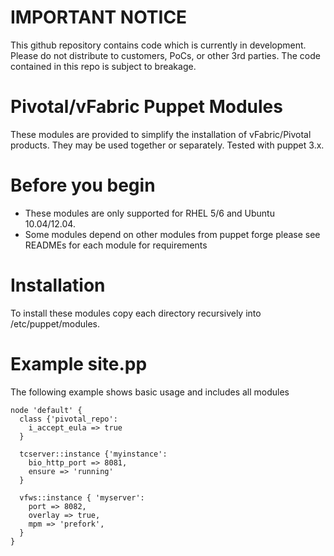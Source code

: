 # IMPORTANT NOTICE

This github repository contains code which is currently in development. Please do not distribute to customers, PoCs, or other 3rd parties. The code contained in this repo is subject to breakage.

# Pivotal/vFabric Puppet Modules

These modules are provided to simplify the installation of vFabric/Pivotal products.  They may be used together or separately. Tested with puppet 3.x.

# Before you begin

 * These modules are only supported for RHEL 5/6 and Ubuntu 10.04/12.04.
 * Some modules depend on other modules from puppet forge please see READMEs for each module for requirements 

# Installation 

To install these modules copy each directory recursively into /etc/puppet/modules.

# Example site.pp

The following example shows basic usage and includes all modules

```puppet
node 'default' {
  class {'pivotal_repo':
    i_accept_eula => true
  }

  tcserver::instance {'myinstance':
    bio_http_port => 8081,
    ensure => 'running'
  }

  vfws::instance { 'myserver':
    port => 8082,
    overlay => true,
    mpm => 'prefork',
  }
}


```
